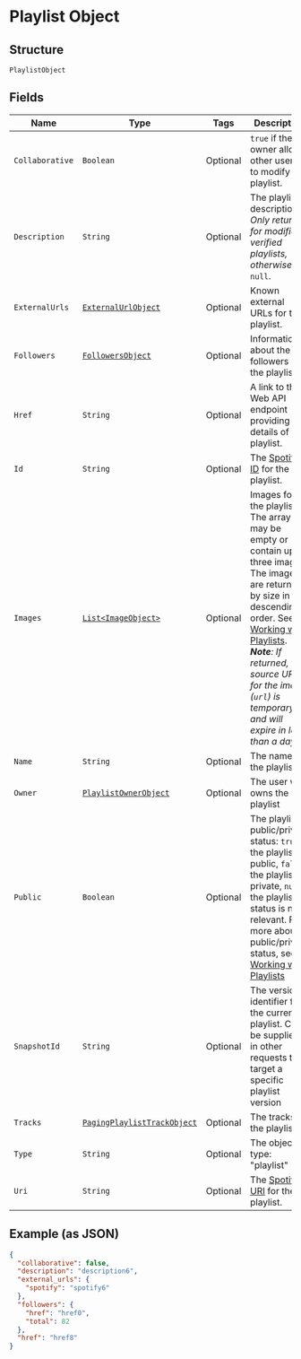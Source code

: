 
# Playlist Object

## Structure

`PlaylistObject`

## Fields

| Name | Type | Tags | Description | Getter | Setter |
|  --- | --- | --- | --- | --- | --- |
| `Collaborative` | `Boolean` | Optional | `true` if the owner allows other users to modify the playlist. | Boolean getCollaborative() | setCollaborative(Boolean collaborative) |
| `Description` | `String` | Optional | The playlist description. _Only returned for modified, verified playlists, otherwise_ `null`. | String getDescription() | setDescription(String description) |
| `ExternalUrls` | [`ExternalUrlObject`](../../doc/models/external-url-object.md) | Optional | Known external URLs for this playlist. | ExternalUrlObject getExternalUrls() | setExternalUrls(ExternalUrlObject externalUrls) |
| `Followers` | [`FollowersObject`](../../doc/models/followers-object.md) | Optional | Information about the followers of the playlist. | FollowersObject getFollowers() | setFollowers(FollowersObject followers) |
| `Href` | `String` | Optional | A link to the Web API endpoint providing full details of the playlist. | String getHref() | setHref(String href) |
| `Id` | `String` | Optional | The [Spotify ID](/documentation/web-api/concepts/spotify-uris-ids) for the playlist. | String getId() | setId(String id) |
| `Images` | [`List<ImageObject>`](../../doc/models/image-object.md) | Optional | Images for the playlist. The array may be empty or contain up to three images. The images are returned by size in descending order. See [Working with Playlists](/documentation/web-api/concepts/playlists). _**Note**: If returned, the source URL for the image (`url`) is temporary and will expire in less than a day._ | List<ImageObject> getImages() | setImages(List<ImageObject> images) |
| `Name` | `String` | Optional | The name of the playlist. | String getName() | setName(String name) |
| `Owner` | [`PlaylistOwnerObject`](../../doc/models/playlist-owner-object.md) | Optional | The user who owns the playlist | PlaylistOwnerObject getOwner() | setOwner(PlaylistOwnerObject owner) |
| `Public` | `Boolean` | Optional | The playlist's public/private status: `true` the playlist is public, `false` the playlist is private, `null` the playlist status is not relevant. For more about public/private status, see [Working with Playlists](/documentation/web-api/concepts/playlists) | Boolean getPublic() | setPublic(Boolean mPublic) |
| `SnapshotId` | `String` | Optional | The version identifier for the current playlist. Can be supplied in other requests to target a specific playlist version | String getSnapshotId() | setSnapshotId(String snapshotId) |
| `Tracks` | [`PagingPlaylistTrackObject`](../../doc/models/paging-playlist-track-object.md) | Optional | The tracks of the playlist. | PagingPlaylistTrackObject getTracks() | setTracks(PagingPlaylistTrackObject tracks) |
| `Type` | `String` | Optional | The object type: "playlist" | String getType() | setType(String type) |
| `Uri` | `String` | Optional | The [Spotify URI](/documentation/web-api/concepts/spotify-uris-ids) for the playlist. | String getUri() | setUri(String uri) |

## Example (as JSON)

```json
{
  "collaborative": false,
  "description": "description6",
  "external_urls": {
    "spotify": "spotify6"
  },
  "followers": {
    "href": "href0",
    "total": 82
  },
  "href": "href8"
}
```

